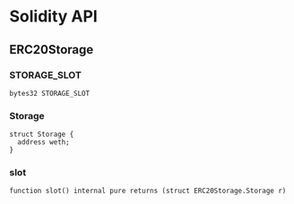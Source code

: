 # Solidity API

## ERC20Storage

### STORAGE_SLOT

```solidity
bytes32 STORAGE_SLOT
```

### Storage

```solidity
struct Storage {
  address weth;
}
```

### slot

```solidity
function slot() internal pure returns (struct ERC20Storage.Storage r)
```


